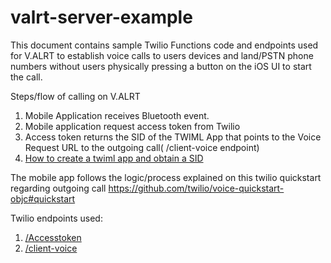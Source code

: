 # valrt-server-example
This document contains sample Twilio Functions code and endpoints used for V.ALRT to establish voice calls to users devices and land/PSTN phone numbers without users physically pressing a button on the iOS UI to start the call. 
  

Steps/flow of calling on V.ALRT 

1. Mobile Application receives Bluetooth event. 
2. Mobile application request access token from Twilio
3. Access token returns the SID of the TWIML App that points to the Voice Request URL to the outgoing call( /client-voice endpoint)
4. [How to create a twiml app and obtain a SID](https://support.twilio.com/hc/en-us/articles/223180928-How-Do-I-Create-a-TwiML-App-)

The mobile app follows the logic/process explained on this twilio quickstart regarding outgoing call
https://github.com/twilio/voice-quickstart-objc#quickstart

Twilio endpoints used:
1. [/Accesstoken](accessToken.js)
2. [/client-voice](client-voice.js)
